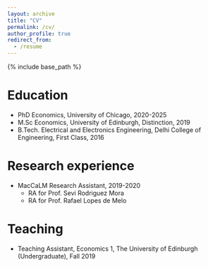```yaml
---
layout: archive
title: "CV"
permalink: /cv/
author_profile: true
redirect_from:
  - /resume
---
```


{% include base_path %}

Education
======
* PhD Economics, University of Chicago, 2020-2025
* M.Sc Economics, University of Edinburgh, Distinction, 2019
* B.Tech. Electrical and Electronics Engineering, Delhi College of Engineering, First Class, 2016 

Research experience
======
* MacCaLM Research Assistant, 2019-2020
  * RA for Prof. Sevi Rodriguez Mora
  * RA for Prof. Rafael Lopes de Melo
  
Teaching
======
  * Teaching Assistant, Economics 1, The University of Edinburgh (Undergraduate), Fall 2019  

  
